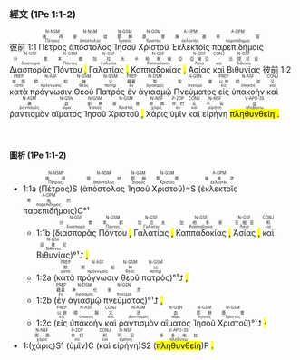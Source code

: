 ### 經文 (1Pe 1:1-2)
彼前 1:1 <RUBY><ruby><ruby>Πέτρος<rt>Πέτρος</rt></ruby><rt>彼得</rt></ruby><rt>N-NSM</rt></RUBY> <RUBY><ruby><ruby>ἀπόστολος<rt>ἀπόστολος</rt></ruby><rt>使徒</rt></ruby><rt>N-NSM</rt></RUBY> <RUBY><ruby><ruby>Ἰησοῦ<rt>Ἰησοῦς</rt></ruby><rt>耶穌</rt></ruby><rt>N-GSM</rt></RUBY> <RUBY><ruby><ruby>Χριστοῦ<rt>Χριστός</rt></ruby><rt>基督</rt></ruby><rt>N-GSM</rt></RUBY> <RUBY><ruby><ruby>Ἐκλεκτοῖς<rt>ἐκλεκτός</rt></ruby><rt>揀選</rt></ruby><rt>A-DPM</rt></RUBY> <RUBY><ruby><ruby>παρεπιδήμοις<rt>παρεπίδημος</rt></ruby><rt>寄居</rt></ruby><rt>A-DPM</rt></RUBY> <RUBY><ruby><ruby>Διασπορᾶς<rt>διασπορά</rt></ruby><rt>分散</rt></ruby><rt>N-GSF</rt></RUBY> <RUBY><ruby><ruby>Πόντου <mark class='punctuation'>,</mark><rt>Πόντος</rt></ruby><rt>本都</rt></ruby><rt>N-GSM</rt></RUBY> <RUBY><ruby><ruby>Γαλατίας <mark class='punctuation'>,</mark><rt>Γαλατία</rt></ruby><rt>加拉太</rt></ruby><rt>N-GSF</rt></RUBY> <RUBY><ruby><ruby>Καππαδοκίας <mark class='punctuation'>,</mark><rt>Καππαδοκία</rt></ruby><rt>卡帕多細亞</rt></ruby><rt>N-GSF</rt></RUBY> <RUBY><ruby><ruby>Ἀσίας<rt>Ἀσία</rt></ruby><rt>亞細亞</rt></ruby><rt>N-GSF</rt></RUBY> <RUBY><ruby><ruby>καὶ<rt>καί</rt></ruby><rt>-</rt></ruby><rt>CONJ</rt></RUBY> <RUBY><ruby><ruby>Βιθυνίας<rt>Βιθυνία</rt></ruby><rt>比提尼亞</rt></ruby><rt>N-GSF</rt></RUBY> 彼前 1:2 <RUBY><ruby><ruby>κατὰ<rt>κατά</rt></ruby><rt>按照</rt></ruby><rt>PREP</rt></RUBY> <RUBY><ruby><ruby>πρόγνωσιν<rt>πρόγνωσις</rt></ruby><rt>預知</rt></ruby><rt>N-ASF</rt></RUBY> <RUBY><ruby><ruby>Θεοῦ<rt>θεός</rt></ruby><rt>神</rt></ruby><rt>N-GSM</rt></RUBY> <RUBY><ruby><ruby>Πατρός<rt>πατήρ</rt></ruby><rt>父</rt></ruby><rt>N-GSM</rt></RUBY> <RUBY><ruby><ruby>ἐν<rt>ἐν</rt></ruby><rt>藉著</rt></ruby><rt>PREP</rt></RUBY> <RUBY><ruby><ruby>ἁγιασμῷ<rt>ἁγιασμός</rt></ruby><rt>聖</rt></ruby><rt>N-DSM</rt></RUBY> <RUBY><ruby><ruby>Πνεύματος<rt>πνεῦμα</rt></ruby><rt>聖靈</rt></ruby><rt>N-GSN</rt></RUBY> <RUBY><ruby><ruby>εἰς<rt>εἰς</rt></ruby><rt>以致</rt></ruby><rt>PREP</rt></RUBY> <RUBY><ruby><ruby>ὑπακοὴν<rt>ὑπακοή</rt></ruby><rt>順從</rt></ruby><rt>N-ASF</rt></RUBY> <RUBY><ruby><ruby>καὶ<rt>καί</rt></ruby><rt>又</rt></ruby><rt>CONJ</rt></RUBY> <RUBY><ruby><ruby>ῥαντισμὸν<rt>ῥαντισμός</rt></ruby><rt>灑</rt></ruby><rt>N-ASM</rt></RUBY> <RUBY><ruby><ruby>αἵματος<rt>αἷμα</rt></ruby><rt>血</rt></ruby><rt>N-GSN</rt></RUBY> <RUBY><ruby><ruby>Ἰησοῦ<rt>Ἰησοῦς</rt></ruby><rt>耶穌</rt></ruby><rt>N-GSM</rt></RUBY> <RUBY><ruby><ruby>Χριστοῦ <mark class='punctuation'>,</mark><rt>Χριστός</rt></ruby><rt>基督</rt></ruby><rt>N-GSM</rt></RUBY> <RUBY><ruby><ruby>Χάρις<rt>χάρις</rt></ruby><rt>恩典</rt></ruby><rt>N-NSF</rt></RUBY> <RUBY><ruby><ruby>ὑμῖν<rt>σύ</rt></ruby><rt>你們</rt></ruby><rt>P-2DP</rt></RUBY> <RUBY><ruby><ruby>καὶ<rt>καί</rt></ruby><rt>又</rt></ruby><rt>CONJ</rt></RUBY> <RUBY><ruby><ruby>εἰρήνη<rt>εἰρήνη</rt></ruby><rt>平安</rt></ruby><rt>N-NSF</rt></RUBY> <RUBY><ruby><ruby><mark class='verb'>πληθυνθείη <mark class='punctuation'>.</mark></mark><rt>πληθύνω</rt></ruby><rt>加</rt></ruby><rt>V-APO-3S</rt></RUBY></br></br></br> 

#### 圖析 (1Pe 1:1-2)

- 1:1a (<RUBY><ruby><ruby>Πέτρος<rt>Πέτρος</rt></ruby><rt>彼得</rt></ruby><rt>N-NSM</rt></RUBY>)S (<RUBY><ruby><ruby>ἀπόστολος<rt>ἀπόστολος</rt></ruby><rt>使徒</rt></ruby><rt>N-NSM</rt></RUBY> <RUBY><ruby><ruby>Ἰησοῦ<rt>Ἰησοῦς</rt></ruby><rt>耶稣</rt></ruby><rt>N-GSM</rt></RUBY> <RUBY><ruby><ruby>Χριστοῦ<rt>Χριστός</rt></ruby><rt>基督</rt></ruby><rt>N-GSM</rt></RUBY>)=S (<RUBY><ruby><ruby>ἐκλεκτοῖς<rt>ἐκλεκτός</rt></ruby><rt>被拣选</rt></ruby><rt>A-DPM</rt></RUBY> <RUBY><ruby><ruby>παρεπιδήμοις<rt>παρεπίδημος</rt></ruby><rt>寄居的</rt></ruby><rt>A-DPM</rt></RUBY>)C°¹ 
	- 1:1b (<RUBY><ruby><ruby>διασπορᾶς<rt>διασπορά</rt></ruby><rt>分散</rt></ruby><rt>N-GSF</rt></RUBY> <RUBY><ruby><ruby>Πόντου<rt>Πόντος</rt></ruby><rt>本都</rt></ruby><rt>N-GSM</rt></RUBY> <mark class='punctuation'>,</mark> <RUBY><ruby><ruby>Γαλατίας<rt>Γαλατία</rt></ruby><rt>加拉太</rt></ruby><rt>N-GSF</rt></RUBY> <mark class='punctuation'>,</mark> <RUBY><ruby><ruby>Καππαδοκίας<rt>Καππαδοκία</rt></ruby><rt>加帕多家</rt></ruby><rt>N-GSF</rt></RUBY> <mark class='punctuation'>,</mark> <RUBY><ruby><ruby>Ἀσίας<rt>Ἀσία</rt></ruby><rt>亚细亚</rt></ruby><rt>N-GSF</rt></RUBY> <mark class='punctuation'>,</mark> <RUBY><ruby><ruby>καὶ<rt>καί</rt></ruby><rt>和</rt></ruby><rt>CONJ</rt></RUBY> <RUBY><ruby><ruby>Βιθυνίας<rt>Βιθυνία</rt></ruby><rt>庇推尼</rt></ruby><rt>N-GSF</rt></RUBY>)°¹⮥ <mark class='punctuation'>,</mark> 
	- 1:2a (<RUBY><ruby><ruby>κατὰ<rt>κατά</rt></ruby><rt>照</rt></ruby><rt>PREP</rt></RUBY> <RUBY><ruby><ruby>πρόγνωσιν<rt>πρόγνωσις</rt></ruby><rt>预知</rt></ruby><rt>N-ASF</rt></RUBY> <RUBY><ruby><ruby>θεοῦ<rt>θεός</rt></ruby><rt>神</rt></ruby><rt>N-GSM</rt></RUBY> <RUBY><ruby><ruby>πατρός<rt>πατήρ</rt></ruby><rt>父</rt></ruby><rt>N-GSM</rt></RUBY>)°¹⮥ <mark class='punctuation'>,</mark> 
	- 1:2b (<RUBY><ruby><ruby>ἐν<rt>ἐν</rt></ruby><rt>藉着</rt></ruby><rt>PREP</rt></RUBY> <RUBY><ruby><ruby>ἁγιασμῷ<rt>ἁγιασμός</rt></ruby><rt>净化</rt></ruby><rt>N-DSM</rt></RUBY> <RUBY><ruby><ruby>πνεύματος<rt>πνεῦμα</rt></ruby><rt>圣灵</rt></ruby><rt>N-GSN</rt></RUBY>)°¹⮥ <mark class='punctuation'>,</mark> 
	- 1:2c (<RUBY><ruby><ruby>εἰς<rt>εἰς</rt></ruby><rt>以致</rt></ruby><rt>PREP</rt></RUBY> <RUBY><ruby><ruby>ὑπακοὴν<rt>ὑπακοή</rt></ruby><rt>顺服</rt></ruby><rt>N-ASF</rt></RUBY> <RUBY><ruby><ruby>καὶ<rt>καί</rt></ruby><rt>又</rt></ruby><rt>CONJ</rt></RUBY> <RUBY><ruby><ruby>ῥαντισμὸν<rt>ῥαντισμός</rt></ruby><rt>洒</rt></ruby><rt>N-ASM</rt></RUBY> <RUBY><ruby><ruby>αἵματος<rt>αἷμα</rt></ruby><rt>血</rt></ruby><rt>N-GSN</rt></RUBY> <RUBY><ruby><ruby>Ἰησοῦ<rt>Ἰησοῦς</rt></ruby><rt>耶稣</rt></ruby><rt>N-GSM</rt></RUBY> <RUBY><ruby><ruby>Χριστοῦ<rt>Χριστός</rt></ruby><rt>基督</rt></ruby><rt>N-GSM</rt></RUBY>)°¹⮥ <mark class='punctuation'>·</mark> 
- 1:(<RUBY><ruby><ruby>χάρις<rt>χάρις</rt></ruby><rt>恩惠</rt></ruby><rt>N-NSF</rt></RUBY>)S1 (<RUBY><ruby><ruby>ὑμῖν<rt>σύ</rt></ruby><rt>你们</rt></ruby><rt>P-2DP</rt></RUBY>)C (<RUBY><ruby><ruby>καὶ<rt>καί</rt></ruby><rt>和</rt></ruby><rt>CONJ</rt></RUBY> <RUBY><ruby><ruby>εἰρήνη<rt>εἰρήνη</rt></ruby><rt>平安</rt></ruby><rt>N-NSF</rt></RUBY>)S2 (<RUBY><ruby><ruby><mark class='verb'>πληθυνθείη</mark><rt>πληθύνω</rt></ruby><rt>多多地加</rt></ruby><rt>V-APO-3S</rt></RUBY>)P <mark class='punctuation'>.</mark> 
